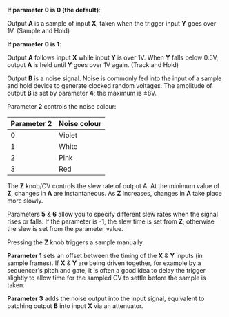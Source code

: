 
**If parameter 0 is 0 (the default)**:

Output **A** is a sample of input **X**, taken when the trigger input **Y** goes over 1V. (Sample and Hold) 

**If parameter 0 is 1**:

Output **A** follows input **X** while input **Y** is over 1V. When **Y** falls below 0.5V, output **A** is held until **Y** goes over 1V
again. (Track and Hold)

Output **B** is a noise signal. Noise is commonly fed into the input of a sample and hold device to generate clocked random
voltages. The amplitude of output **B** is set by parameter **4**; the maximum is ±8V.

Parameter **2** controls the noise colour:

<table>
<thead>
<tr class="header">
<th><strong>Parameter 2</strong></th>
<th><strong>Noise colour</strong></th>
</tr>
</thead>
<tbody>
<tr class="odd">
<td>
0
</td>
<td>
Violet
</td>
</tr>
<tr class="even">
<td>
1
</td>
<td>
White
</td>
</tr>
<tr class="odd">
<td>
2
</td>
<td>
Pink
</td>
</tr>
<tr class="even">
<td>
3
</td>
<td>
Red
</td>
</tr>
</tbody>
</table>

The **Z** knob/CV controls the slew rate of output A. At the minimum value of **Z**, changes in **A** are instantaneous. As **Z**
increases, changes in **A** take place more slowly.

Parameters **5** & **6** allow you to specify different slew rates when the signal rises or falls. If the parameter is -1, the
slew time is set from **Z**; otherwise the slew is set from the parameter value.

Pressing the **Z** knob triggers a sample manually.

  **Parameter 1** sets an offset between the timing of the **X** & **Y** inputs (in sample frames). If **X** & **Y** are being driven
together, for example by a sequencer's pitch and gate, it is often a good idea to delay the trigger slightly to allow
time for the sampled CV to settle before the sample is taken.

  **Parameter 3** adds the noise output into the input signal, equivalent to patching output **B** into input **X** via an attenuator.
